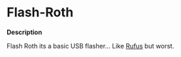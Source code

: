 # Flash-Roth

__Description__

Flash Roth its a basic USB flasher... Like <a href="https://rufus.ie/">Rufus</a> but worst.
